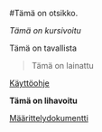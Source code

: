 #Tämä on otsikko.

*Tämä on kursivoitu*

Tämä on tavallista

> Tämä on lainattu

[Käyttöohje](https://github.com/PetuV/otm2016/blob/master/dokumentointi/kaytto-ohje.md)

**Tämä on lihavoitu**

[Määrittelydokumentti](https://github.com/PetuV/otm2016/blob/master/dokumentointi/maarittelydokumentti.md)
